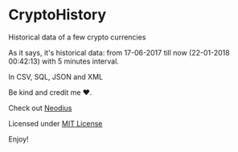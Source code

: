 
# CryptoHistory
Historical data of a few crypto currencies

As it says, it's historical data: from 17-06-2017 till now (22-01-2018 00:42:13) with 5 minutes interval.

In CSV, SQL, JSON and XML

Be kind and credit me ❤️.

Check out [Neodius](https://github.com/CityOfZion/Neodius)

Licensed under [MIT License](LICENSE)

Enjoy!